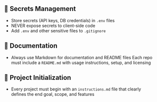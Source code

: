 ## 🔐 Secrets Management
- Store secrets (API keys, DB credentials) in `.env` files  
- NEVER expose secrets to client-side code  
- Add `.env` and other sensitive files to `.gitignore`

## 📝 Documentation
- Always use Markdown for documentation and README files
Each repo must include a `README.md` with usage instructions, setup, and licensing
## 🧭 Project Initialization
- Every project must begin with an `instructions.md` file that clearly defines the end goal, scope, and features
